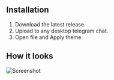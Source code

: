 ## Installation

 1. Download the latest release.
 2. Upload to any desktop telegram chat.
 3. Open file and Apply theme.

 ## How it looks
 ![Screenshot](http://i.imgur.com/d23U6zy.png)